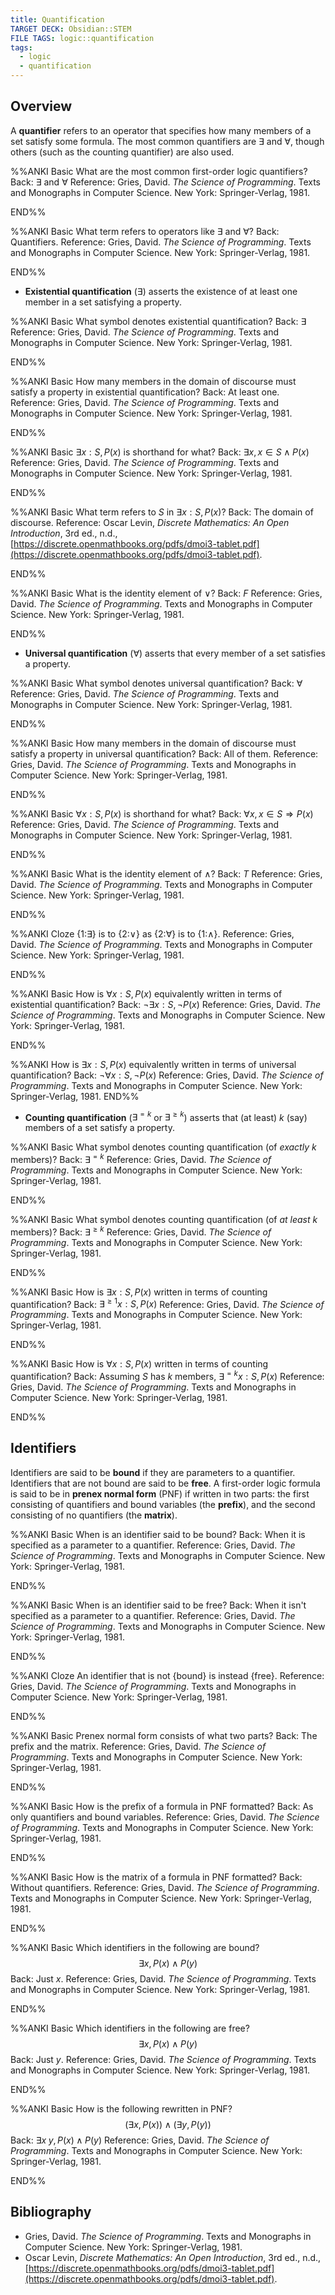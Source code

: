 ```yaml
---
title: Quantification
TARGET DECK: Obsidian::STEM
FILE TAGS: logic::quantification
tags:
  - logic
  - quantification
---
```


## Overview

A **quantifier** refers to an operator that specifies how many members of a set satisfy some formula. The most common quantifiers are $\exists$ and $\forall$, though others (such as the counting quantifier) are also used.

%%ANKI
Basic
What are the most common first-order logic quantifiers?
Back: $\exists$ and $\forall$
Reference: Gries, David. *The Science of Programming*. Texts and Monographs in Computer Science. New York: Springer-Verlag, 1981.
<!--ID: 1707674796763-->
END%%

%%ANKI
Basic
What term refers to operators like $\exists$ and $\forall$?
Back: Quantifiers.
Reference: Gries, David. *The Science of Programming*. Texts and Monographs in Computer Science. New York: Springer-Verlag, 1981.
<!--ID: 1707674796766-->
END%%

* **Existential quantification** ($\exists$) asserts the existence of at least one member in a set satisfying a property.

%%ANKI
Basic
What symbol denotes existential quantification?
Back: $\exists$
Reference: Gries, David. *The Science of Programming*. Texts and Monographs in Computer Science. New York: Springer-Verlag, 1981.
<!--ID: 1707494819964-->
END%%

%%ANKI
Basic
How many members in the domain of discourse must satisfy a property in existential quantification?
Back: At least one.
Reference: Gries, David. *The Science of Programming*. Texts and Monographs in Computer Science. New York: Springer-Verlag, 1981.
<!--ID: 1707494819967-->
END%%

%%ANKI
Basic
$\exists x : S, P(x)$ is shorthand for what?
Back: $\exists x, x \in S \land P(x)$
Reference: Gries, David. *The Science of Programming*. Texts and Monographs in Computer Science. New York: Springer-Verlag, 1981.
<!--ID: 1707494819968-->
END%%

%%ANKI
Basic
What term refers to $S$ in $\exists x : S, P(x)$?
Back: The domain of discourse.
Reference: Oscar Levin, *Discrete Mathematics: An Open Introduction*, 3rd ed., n.d., [https://discrete.openmathbooks.org/pdfs/dmoi3-tablet.pdf](https://discrete.openmathbooks.org/pdfs/dmoi3-tablet.pdf).
<!--ID: 1708199272194-->
END%%

%%ANKI
Basic
What is the identity element of $\lor$?
Back: $F$
Reference: Gries, David. *The Science of Programming*. Texts and Monographs in Computer Science. New York: Springer-Verlag, 1981.
<!--ID: 1707494819970-->
END%%

* **Universal quantification** ($\forall$) asserts that every member of a set satisfies a property.

%%ANKI
Basic
What symbol denotes universal quantification?
Back: $\forall$
Reference: Gries, David. *The Science of Programming*. Texts and Monographs in Computer Science. New York: Springer-Verlag, 1981.
<!--ID: 1707494819971-->
END%%

%%ANKI
Basic
How many members in the domain of discourse must satisfy a property in universal quantification?
Back: All of them.
Reference: Gries, David. *The Science of Programming*. Texts and Monographs in Computer Science. New York: Springer-Verlag, 1981.
<!--ID: 1707494819973-->
END%%

%%ANKI
Basic
$\forall x : S, P(x)$ is shorthand for what?
Back: $\forall x, x \in S \Rightarrow P(x)$
Reference: Gries, David. *The Science of Programming*. Texts and Monographs in Computer Science. New York: Springer-Verlag, 1981.
<!--ID: 1707494819976-->
END%%

%%ANKI
Basic
What is the identity element of $\land$?
Back: $T$
Reference: Gries, David. *The Science of Programming*. Texts and Monographs in Computer Science. New York: Springer-Verlag, 1981.
<!--ID: 1707494819978-->
END%%

%%ANKI
Cloze
{1:$\exists$} is to {2:$\lor$} as {2:$\forall$} is to {1:$\land$}.
Reference: Gries, David. *The Science of Programming*. Texts and Monographs in Computer Science. New York: Springer-Verlag, 1981.
<!--ID: 1707494819979-->
END%%

%%ANKI
Basic
How is $\forall x : S, P(x)$ equivalently written in terms of existential quantification?
Back: $\neg \exists x : S, \neg P(x)$
Reference: Gries, David. *The Science of Programming*. Texts and Monographs in Computer Science. New York: Springer-Verlag, 1981.
<!--ID: 1707494819981-->
END%%

%%ANKI
How is $\exists x : S, P(x)$ equivalently written in terms of universal quantification?
Back: $\neg \forall x : S, \neg P(x)$
Reference: Gries, David. *The Science of Programming*. Texts and Monographs in Computer Science. New York: Springer-Verlag, 1981.
END%%

* **Counting quantification** ($\exists^{=k}$ or $\exists^{\geq k}$) asserts that (at least) $k$ (say) members of a set satisfy a property.

%%ANKI
Basic
What symbol denotes counting quantification (of *exactly* $k$ members)?
Back: $\exists^{=k}$
Reference: Gries, David. *The Science of Programming*. Texts and Monographs in Computer Science. New York: Springer-Verlag, 1981.
<!--ID: 1707494819983-->
END%%

%%ANKI
Basic
What symbol denotes counting quantification (of *at least* $k$ members)?
Back: $\exists^{\geq k}$
Reference: Gries, David. *The Science of Programming*. Texts and Monographs in Computer Science. New York: Springer-Verlag, 1981.
<!--ID: 1707494819985-->
END%%

%%ANKI
Basic
How is $\exists x : S, P(x)$ written in terms of counting quantification?
Back: $\exists^{\geq 1} x : S, P(x)$
Reference: Gries, David. *The Science of Programming*. Texts and Monographs in Computer Science. New York: Springer-Verlag, 1981.
<!--ID: 1707494832056-->
END%%

%%ANKI
Basic
How is $\forall x : S, P(x)$ written in terms of counting quantification?
Back: Assuming $S$ has $k$ members, $\exists^{= k} x : S, P(x)$
Reference: Gries, David. *The Science of Programming*. Texts and Monographs in Computer Science. New York: Springer-Verlag, 1981.
<!--ID: 1707494832058-->
END%%

## Identifiers

Identifiers are said to be **bound** if they are parameters to a quantifier. Identifiers that are not bound are said to be **free**. A first-order logic formula is said to be in **prenex normal form** (PNF) if written in two parts: the first consisting of quantifiers and bound variables (the **prefix**), and the second consisting of no quantifiers (the **matrix**).

%%ANKI
Basic
When is an identifier said to be bound?
Back: When it is specified as a parameter to a quantifier.
Reference: Gries, David. *The Science of Programming*. Texts and Monographs in Computer Science. New York: Springer-Verlag, 1981.
<!--ID: 1707674796768-->
END%%

%%ANKI
Basic
When is an identifier said to be free?
Back: When it isn't specified as a parameter to a quantifier.
Reference: Gries, David. *The Science of Programming*. Texts and Monographs in Computer Science. New York: Springer-Verlag, 1981.
<!--ID: 1707674796770-->
END%%

%%ANKI
Cloze
An identifier that is not {bound} is instead {free}.
Reference: Gries, David. *The Science of Programming*. Texts and Monographs in Computer Science. New York: Springer-Verlag, 1981.
<!--ID: 1707674796772-->
END%%

%%ANKI
Basic
Prenex normal form consists of what two parts?
Back: The prefix and the matrix.
Reference: Gries, David. *The Science of Programming*. Texts and Monographs in Computer Science. New York: Springer-Verlag, 1981.
<!--ID: 1707674796773-->
END%%

%%ANKI
Basic
How is the prefix of a formula in PNF formatted?
Back: As only quantifiers and bound variables.
Reference: Gries, David. *The Science of Programming*. Texts and Monographs in Computer Science. New York: Springer-Verlag, 1981.
<!--ID: 1707674796775-->
END%%

%%ANKI
Basic
How is the matrix of a formula in PNF formatted?
Back: Without quantifiers.
Reference: Gries, David. *The Science of Programming*. Texts and Monographs in Computer Science. New York: Springer-Verlag, 1981.
<!--ID: 1707674796776-->
END%%

%%ANKI
Basic
Which identifiers in the following are bound? $$\exists x, P(x) \land P(y)$$
Back: Just $x$.
Reference: Gries, David. *The Science of Programming*. Texts and Monographs in Computer Science. New York: Springer-Verlag, 1981.
<!--ID: 1707674796777-->
END%%

%%ANKI
Basic
Which identifiers in the following are free? $$\exists x, P(x) \land P(y)$$
Back: Just $y$.
Reference: Gries, David. *The Science of Programming*. Texts and Monographs in Computer Science. New York: Springer-Verlag, 1981.
<!--ID: 1707674796779-->
END%%

%%ANKI
Basic
How is the following rewritten in PNF? $$(\exists x, P(x)) \land (\exists y, P(y))$$
Back: $\exists x \;y, P(x) \land P(y)$
Reference: Gries, David. *The Science of Programming*. Texts and Monographs in Computer Science. New York: Springer-Verlag, 1981.
<!--ID: 1707675399517-->
END%%

## Bibliography

* Gries, David. *The Science of Programming*. Texts and Monographs in Computer Science. New York: Springer-Verlag, 1981.
* Oscar Levin, *Discrete Mathematics: An Open Introduction*, 3rd ed., n.d., [https://discrete.openmathbooks.org/pdfs/dmoi3-tablet.pdf](https://discrete.openmathbooks.org/pdfs/dmoi3-tablet.pdf).